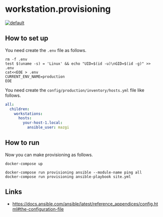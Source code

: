 # workstation.provisioning

[![default](https://github.com/mazgi/workstation.provisioning/workflows/default/badge.svg)](https://github.com/mazgi/workstation.provisioning/actions?query=workflow%3Adefault)

## How to set up

You need create the `.env` file as follows.

```shellsession
rm -f .env
test $(uname -s) = 'Linux' && echo "UID=$(id -u)\nGID=$(id -g)" >> .env
cat<<EOE > .env
CURRENT_ENV_NAME=production
EOE
```

You need create the `config/production/inventory/hosts.yml` file like follows.

```yaml
all:
  children:
    workstations:
      hosts:
        your-host-1.local:
          ansible_user: mazgi
```

## How to run

Now you can make provisioning as follows.

```shellsession
docker-compose up
```

```shellsession
docker-compose run provisioning ansible --module-name ping all
docker-compose run provisioning ansible-playbook site.yml
```

## Links

- https://docs.ansible.com/ansible/latest/reference_appendices/config.html#the-configuration-file
